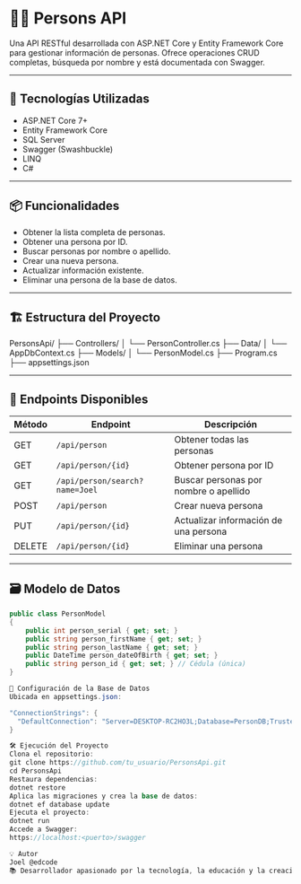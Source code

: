 # 🧑‍💻 Persons API

Una API RESTful desarrollada con ASP.NET Core y Entity Framework Core para gestionar información de personas. Ofrece operaciones CRUD completas, búsqueda por nombre y está documentada con Swagger.

---

## 🚀 Tecnologías Utilizadas

- ASP.NET Core 7+
- Entity Framework Core
- SQL Server
- Swagger (Swashbuckle)
- LINQ
- C#

---

## 📦 Funcionalidades

- Obtener la lista completa de personas.
- Obtener una persona por ID.
- Buscar personas por nombre o apellido.
- Crear una nueva persona.
- Actualizar información existente.
- Eliminar una persona de la base de datos.

---

## 🏗️ Estructura del Proyecto

PersonsApi/
├── Controllers/
│ └── PersonController.cs
├── Data/
│ └── AppDbContext.cs
├── Models/
│ └── PersonModel.cs
├── Program.cs
├── appsettings.json




---

## 📡 Endpoints Disponibles

| Método | Endpoint                 | Descripción                                 |
|--------|--------------------------|---------------------------------------------|
| GET    | `/api/person`            | Obtener todas las personas                  |
| GET    | `/api/person/{id}`       | Obtener persona por ID                      |
| GET    | `/api/person/search?name=Joel` | Buscar personas por nombre o apellido |
| POST   | `/api/person`            | Crear nueva persona                         |
| PUT    | `/api/person/{id}`       | Actualizar información de una persona       |
| DELETE | `/api/person/{id}`       | Eliminar una persona                        |

---

## 🗃️ Modelo de Datos

```csharp
public class PersonModel
{
    public int person_serial { get; set; }
    public string person_firstName { get; set; }
    public string person_lastName { get; set; }
    public DateTime person_dateOfBirth { get; set; }
    public string person_id { get; set; } // Cédula (única)
}

🔧 Configuración de la Base de Datos
Ubicada en appsettings.json:

"ConnectionStrings": {
  "DefaultConnection": "Server=DESKTOP-RC2HO3L;Database=PersonDB;Trusted_Connection=True;TrustServerCertificate=True;"
}

🛠️ Ejecución del Proyecto
Clona el repositorio:
git clone https://github.com/tu_usuario/PersonsApi.git
cd PersonsApi
Restaura dependencias:
dotnet restore
Aplica las migraciones y crea la base de datos:
dotnet ef database update
Ejecuta el proyecto:
dotnet run
Accede a Swagger:
https://localhost:<puerto>/swagger

💡 Autor
Joel @edcode
📚 Desarrollador apasionado por la tecnología, la educación y la creación de soluciones eficientes.
